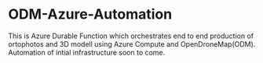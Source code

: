 # ODM-Azure-Automation

This is Azure Durable Function which orchestrates end to end production of ortophotos and 3D modell using Azure Compute and OpenDroneMap(ODM). Automation of intial infrastructure soon to come.
